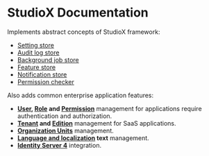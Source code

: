 # StudioX Documentation

Implements abstract concepts of StudioX  framework:

* <a href="/pages/documents/Setting-Management" target="_blank">Setting store</a>
* <a href="/pages/documents/Audit-Logging" target="_blank">Audit log store</a>
* <a href="/pages/documents/Background-Jobs-And-Workers" target="_blank">Background job store</a>
* <a href="/pages/documents/Feature-Management" target="_blank">Feature store</a>
* <a href="/pages/documents/Notification-System" target="_blank">Notification store</a>
* <a href="/pages/documents/Authorization" target="_blank">Permission checker</a>

Also adds common enterprise application features:

* **<a href="/pages/documents/Zero/User-Management" target="_blank">User</a>, <a href="/pages/documents/Zero/Role-Management" target="_blank">Role</a> and <a href="/pages/documents/Zero/Permission-Management" target="_blank">Permission</a>** management for applications require authentication and authorization.
* **<a href="/pages/documents/Zero/Tenant-Management" target="_blank">Tenant</a> and <a href="/pages/documents/Zero/Edition-Management" target="_blank">Edition</a>** management for SaaS applications.
* **<a href="/pages/documents/Zero/Organization-Units" target="_blank">Organization Units</a>** management.
* **<a href="/pages/documents/Zero/Language-Management" target="_blank">Language and localization</a> text** management.
* **<a href="/pages/documents/Zero/Identity-Server" target="_blank">Identity Server 4</a>** integration.
